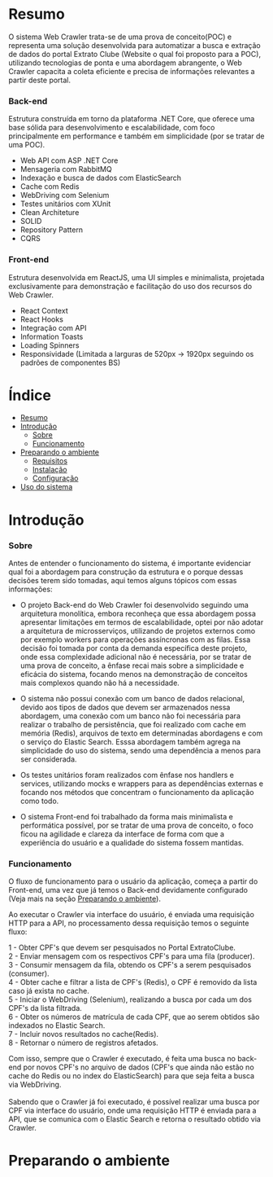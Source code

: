 # Resumo #

O sistema Web Crawler trata-se de uma prova de conceito(POC) e representa uma solução desenvolvida para automatizar a busca e extração de dados do portal Extrato Clube (Website o qual foi proposto para a POC), utilizando tecnologias de ponta e uma abordagem abrangente, o Web Crawler capacita a coleta eficiente e precisa de informações relevantes a partir deste portal.

### Back-end
Estrutura construída em torno da plataforma .NET Core, que oferece uma base sólida para desenvolvimento e escalabilidade, com foco principalmente em performance e também em simplicidade (por se tratar de uma POC).

- Web API com ASP .NET Core
- Mensageria com RabbitMQ
- Indexação e busca de dados com ElasticSearch
- Cache com Redis
- WebDriving com Selenium
- Testes unitários com XUnit
- Clean Architeture
- SOLID
- Repository Pattern
- CQRS

### Front-end
Estrutura desenvolvida em ReactJS, uma UI simples e minimalista, projetada exclusivamente para demonstração e facilitação do uso dos recursos do Web Crawler.

- React Context
- React Hooks
- Integração com API
- Information Toasts
- Loading Spinners
- Responsividade (Limitada a larguras de 520px -> 1920px seguindo os padrões de componentes BS)

# Índice #

- [Resumo](#resumo)
- [Introdução](#introdução)
  - [Sobre](#sobre)
  - [Funcionamento](#funcionamento)
- [Preparando o ambiente](#preparando-o-ambiente)
  - [Requisitos](#requisitos)
  - [Instalação](#instalacao)
  - [Configuração](#configuracao)
- [Uso do sistema](#uso-do-sistema)

# Introdução #

### Sobre ###

Antes de entender o funcionamento do sistema, é importante evidenciar qual foi a abordagem para construção da estrutura e o porque dessas decisões terem sido tomadas, aqui temos alguns tópicos com essas informações:

- O projeto Back-end do Web Crawler foi desenvolvido seguindo uma arquitetura monolítica, embora reconheça que essa abordagem possa apresentar limitações em termos de escalabilidade, optei por não adotar a arquitetura de microsserviços, utilizando de projetos externos como por exemplo workers para operações assíncronas com as filas. 
Essa decisão foi tomada por conta da demanda específica deste projeto, onde essa complexidade adicional não é necessária, por se tratar de uma prova de conceito, a ênfase recai mais sobre a simplicidade e eficácia do sistema, focando menos na demonstração de conceitos mais complexos quando não há a necessidade.

- O sistema não possui conexão com um banco de dados relacional, devido aos tipos de dados que devem ser armazenados nessa abordagem, uma conexão com um banco não foi necessária para realizar o trabalho de persistência, que foi realizado com cache em memória (Redis), arquivos de texto em determinadas abordagens e com o serviço do Elastic Search. Esssa abordagem também agrega na simplicidade do uso do sistema, sendo uma dependência a menos para ser considerada.

- Os testes unitários foram realizados com ênfase nos handlers e services, utilizando mocks e wrappers para as dependências externas e focando nos métodos que concentram o funcionamento da aplicação como todo.

- O sistema Front-end foi trabalhado da forma mais minimalista e performática possível, por se tratar de uma prova de conceito, o foco ficou na agilidade e clareza da interface de forma com que a experiência do usuário e a qualidade do sistema fossem mantidas.

### Funcionamento ###

O fluxo de funcionamento para o usuário da aplicação, começa a partir do Front-end, uma vez que já temos o Back-end devidamente configurado (Veja mais na seção [Preparando o ambiente](#preparando-o-ambiente)).

Ao executar o Crawler via interface do usuário, é enviada uma requisição HTTP para a API, no processamento dessa requisição temos o seguinte fluxo:

1 - Obter CPF's que devem ser pesquisados no Portal ExtratoClube. <br/>
2 - Enviar mensagem com os respectivos CPF's para uma fila (producer). <br/>
3 - Consumir mensagem da fila, obtendo os CPF's a serem pesquisados (consumer). <br/>
4 - Obter cache e filtrar a lista de CPF's (Redis), o CPF é removido da lista caso já exista no cache. <br/>
5 - Iniciar o WebDriving (Selenium), realizando a busca por cada um dos CPF's da lista filtrada. <br/>
6 - Obter os números de matrícula de cada CPF, que ao serem obtidos são indexados no Elastic Search. <br/>
7 - Incluir novos resultados no cache(Redis). <br/>
8 - Retornar o número de registros afetados. <br/>

Com isso, sempre que o Crawler é executado, é feita uma busca no back-end por novos CPF's no arquivo de dados (CPF's que ainda não estão no cache do Redis ou no index do ElasticSearch) para que seja feita a busca via WebDriving.<br/><br/>
Sabendo que o Crawler já foi executado, é possível realizar uma busca por CPF via interface do usuário, onde uma requisição HTTP é enviada para a API, que se comunica com o Elastic Search e retorna o resultado obtido via Crawler.

# Preparando o ambiente #


